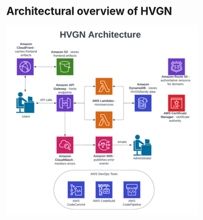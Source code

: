 # Architectural overview of HVGN

![HVGN Architecture][Diagram]

[Diagram]: https://github.com/badgerduke/hvgn-architecture/blob/master/hvgn%20architecture.png
